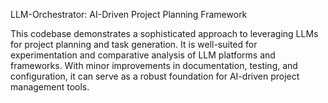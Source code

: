 LLM-Orchestrator: AI-Driven Project Planning Framework


This codebase demonstrates a sophisticated approach to leveraging LLMs for project planning and task generation. 
It is well-suited for experimentation and comparative analysis of LLM platforms and frameworks. With minor improvements in documentation, testing, and configuration, it can serve as a robust foundation for AI-driven project management tools.
